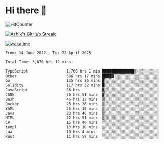 # Hi there 👋

![HitCounter](https://hits.seeyoufarm.com/api/count/incr/badge.svg?url=https%3A%2F%2Fgithub.com%2Fashrhmn1212%2Fhit-counter)

<!-- ![Contribution Graph](https://github-readme-activity-graph.cyclic.app/graph?username=ashrhmn) -->


<!-- [![Top Langs](https://github-readme-stats.vercel.app/api/top-langs/?username=ashrhmn&layout=compact&theme=synthwave&langs_count=10&card_width=445)](https://github.com/anuraghazra/github-readme-stats) -->

[![Ashik's GitHub Streak](https://github-readme-streak-stats.herokuapp.com/?user=ashrhmn&theme=blood&fire=DD7F1C&background=151515&dates=9f9f9f&border=DD2727)](https://git.io/streak-stats)

<!-- ![Ashik's GitHub stats](https://github-readme-stats.vercel.app/api/?username=ashrhmn&show_icons=true&title_color=fff&icon_color=79ff97&text_color=9f9f9f&bg_color=151515) -->

[![wakatime](https://wakatime.com/badge/user/3df86613-ba63-4631-8e65-0ff18e7becad.svg)](https://wakatime.com/@3df86613-ba63-4631-8e65-0ff18e7becad)

<!--START_SECTION:waka-->

```txt
From: 14 June 2022 - To: 22 April 2025

Total Time: 3,070 hrs 12 mins

TypeScript                 1,760 hrs 1 min ██████████████▒░░░░░░░░░░   57.33 %
Other                      586 hrs 17 mins ████▓░░░░░░░░░░░░░░░░░░░░   19.10 %
Go                         135 hrs 26 mins █░░░░░░░░░░░░░░░░░░░░░░░░   04.41 %
Solidity                   117 hrs 32 mins █░░░░░░░░░░░░░░░░░░░░░░░░   03.83 %
JavaScript                 86 hrs          ▓░░░░░░░░░░░░░░░░░░░░░░░░   02.80 %
JSON                       76 hrs 51 mins  ▓░░░░░░░░░░░░░░░░░░░░░░░░   02.50 %
Bash                       46 hrs 12 mins  ▒░░░░░░░░░░░░░░░░░░░░░░░░   01.51 %
Docker                     25 hrs 26 mins  ▒░░░░░░░░░░░░░░░░░░░░░░░░   00.83 %
YAML                       25 hrs 10 mins  ▒░░░░░░░░░░░░░░░░░░░░░░░░   00.82 %
Java                       23 hrs 46 mins  ▒░░░░░░░░░░░░░░░░░░░░░░░░   00.77 %
HTML                       22 hrs 51 mins  ▒░░░░░░░░░░░░░░░░░░░░░░░░   00.74 %
C#                         15 hrs 40 mins  ░░░░░░░░░░░░░░░░░░░░░░░░░   00.51 %
templ                      13 hrs 10 mins  ░░░░░░░░░░░░░░░░░░░░░░░░░   00.43 %
Lua                        13 hrs 4 mins   ░░░░░░░░░░░░░░░░░░░░░░░░░   00.43 %
Rust                       11 hrs 58 mins  ░░░░░░░░░░░░░░░░░░░░░░░░░   00.39 %
```

<!--END_SECTION:waka-->


<!--### Most Used Languages 
<img src="https://wakatime.com/share/@ashrhmn/24ecb986-5bf8-4607-af7f-0aab08908d8c.png" />

### Favourite Tools
<img src="https://wakatime.com/share/@ashrhmn/f4e08015-f3bc-460a-9228-95a3ba11c604.png" />-->
